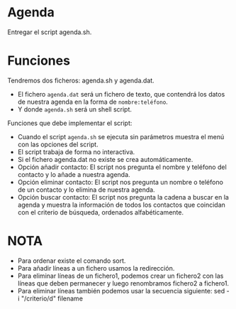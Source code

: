 
# Agenda

Entregar el script agenda.sh.

# Funciones

Tendremos dos ficheros: agenda.sh y agenda.dat.
* El fichero `agenda.dat` será un fichero de texto, que contendrá los datos de nuestra agenda en la forma de `nombre:teléfono`.
* Y donde `agenda.sh` será un shell script.

Funciones que debe implementar el script:
* Cuando el script `agenda.sh` se ejecuta sin parámetros  muestra el menú
con las opciones del script.
* El script trabaja de forma no interactiva.
* Si el fichero agenda.dat no existe se crea automáticamente.
* Opción añadir contacto: El script nos pregunta el nombre y teléfono del contacto y lo añade a nuestra agenda.
* Opción eliminar contacto: El script nos pregunta un nombre o teléfono de un contacto y lo elimina de nuestra agenda.
* Opción buscar contacto: El script nos pregunta la cadena a buscar en la agenda y muestra la información de todos los contactos que coincidan con el criterio de búsqueda, ordenados alfabéticamente.

# NOTA

* Para ordenar existe el comando sort.
* Para añadir líneas a un fichero usamos la redirección.
* Para eliminar líneas de un fichero1, podemos crear un fichero2 con las líneas que deben permanecer y luego renombramos fichero2 a fichero1.
* Para eliminar líneas también podemos usar la secuencia siguiente: sed -i "/criterio/d" filename

